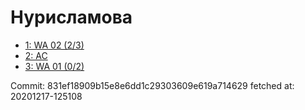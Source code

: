 # Нурисламова
- [1: WA 02 (2/3)](1.md)
- [2: AC](2.md)
- [3: WA 01 (0/2)](3.md)

Commit: 831ef18909b15e8e6dd1c29303609e619a714629
 fetched at: 20201217-125108
